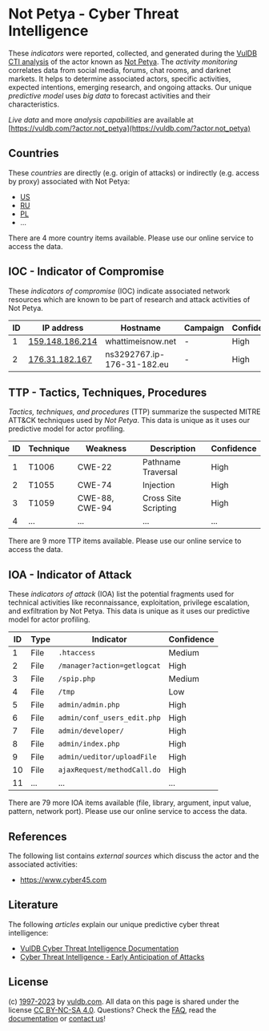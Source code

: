# Not Petya - Cyber Threat Intelligence

These _indicators_ were reported, collected, and generated during the [VulDB CTI analysis](https://vuldb.com/?kb.cti) of the actor known as [Not Petya](https://vuldb.com/?actor.not_petya). The _activity monitoring_ correlates data from social media, forums, chat rooms, and darknet markets. It helps to determine associated actors, specific activities, expected intentions, emerging research, and ongoing attacks. Our unique _predictive model_ uses _big data_ to forecast activities and their characteristics.

_Live data_ and more _analysis capabilities_ are available at [https://vuldb.com/?actor.not_petya](https://vuldb.com/?actor.not_petya)

## Countries

These _countries_ are directly (e.g. origin of attacks) or indirectly (e.g. access by proxy) associated with Not Petya:

* [US](https://vuldb.com/?country.us)
* [RU](https://vuldb.com/?country.ru)
* [PL](https://vuldb.com/?country.pl)
* ...

There are 4 more country items available. Please use our online service to access the data.

## IOC - Indicator of Compromise

These _indicators of compromise_ (IOC) indicate associated network resources which are known to be part of research and attack activities of Not Petya.

ID | IP address | Hostname | Campaign | Confidence
-- | ---------- | -------- | -------- | ----------
1 | [159.148.186.214](https://vuldb.com/?ip.159.148.186.214) | whattimeisnow.net | - | High
2 | [176.31.182.167](https://vuldb.com/?ip.176.31.182.167) | ns3292767.ip-176-31-182.eu | - | High

## TTP - Tactics, Techniques, Procedures

_Tactics, techniques, and procedures_ (TTP) summarize the suspected MITRE ATT&CK techniques used by _Not Petya_. This data is unique as it uses our predictive model for actor profiling.

ID | Technique | Weakness | Description | Confidence
-- | --------- | -------- | ----------- | ----------
1 | T1006 | CWE-22 | Pathname Traversal | High
2 | T1055 | CWE-74 | Injection | High
3 | T1059 | CWE-88, CWE-94 | Cross Site Scripting | High
4 | ... | ... | ... | ...

There are 9 more TTP items available. Please use our online service to access the data.

## IOA - Indicator of Attack

These _indicators of attack_ (IOA) list the potential fragments used for technical activities like reconnaissance, exploitation, privilege escalation, and exfiltration by Not Petya. This data is unique as it uses our predictive model for actor profiling.

ID | Type | Indicator | Confidence
-- | ---- | --------- | ----------
1 | File | `.htaccess` | Medium
2 | File | `/manager?action=getlogcat` | High
3 | File | `/spip.php` | Medium
4 | File | `/tmp` | Low
5 | File | `admin/admin.php` | High
6 | File | `admin/conf_users_edit.php` | High
7 | File | `admin/developer/` | High
8 | File | `admin/index.php` | High
9 | File | `admin/ueditor/uploadFile` | High
10 | File | `ajaxRequest/methodCall.do` | High
11 | ... | ... | ...

There are 79 more IOA items available (file, library, argument, input value, pattern, network port). Please use our online service to access the data.

## References

The following list contains _external sources_ which discuss the actor and the associated activities:

* https://www.cyber45.com

## Literature

The following _articles_ explain our unique predictive cyber threat intelligence:

* [VulDB Cyber Threat Intelligence Documentation](https://vuldb.com/?kb.cti)
* [Cyber Threat Intelligence - Early Anticipation of Attacks](https://www.scip.ch/en/?labs.20201022)

## License

(c) [1997-2023](https://vuldb.com/?kb.changelog) by [vuldb.com](https://vuldb.com/?kb.about). All data on this page is shared under the license [CC BY-NC-SA 4.0](https://creativecommons.org/licenses/by-nc-sa/4.0/). Questions? Check the [FAQ](https://vuldb.com/?kb.faq), read the [documentation](https://vuldb.com/?kb) or [contact us](https://vuldb.com/?contact)!
